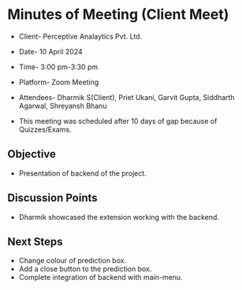 # Minutes of Meeting (Client Meet) 
- Client- Perceptive Analaytics Pvt. Ltd.
- Date- 10 April 2024
- Time- 3:00 pm-3:30 pm
- Platform- Zoom Meeting
- Attendees- Dharmik S(Client), Priet Ukani, Garvit Gupta, Siddharth Agarwal, Shreyansh Bhanu

- This meeting was scheduled after 10 days of gap because of Quizzes/Exams.

## Objective 
- Presentation of backend of the project. 

## Discussion Points
- Dharmik showcased the extension working with the backend.

## Next Steps
- Change colour of prediction box.
- Add a close button to the prediction box.
- Complete integration of backend with main-menu.